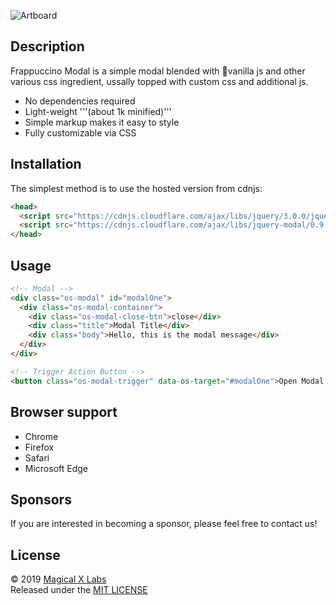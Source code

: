 ![Artboard](https://user-images.githubusercontent.com/19171147/62957907-b1286e00-bdc3-11e9-852b-3ae5ddf85171.png)

## Description 
Frappuccino Modal is a simple modal blended with 🍦vanilla js and other various css ingredient, ussally topped with custom css and additional js.

- No dependencies required
- Light-weight '''(about 1k minified)'''
- Simple markup makes it easy to style
- Fully customizable via CSS


## Installation 
The simplest method is to use the hosted version from cdnjs:


```html
<head>
  <script src="https://cdnjs.cloudflare.com/ajax/libs/jquery/3.0.0/jquery.min.js"></script>
  <script src="https://cdnjs.cloudflare.com/ajax/libs/jquery-modal/0.9.1/jquery.modal.min.js"></script>
</head>
```


## Usage

```html
<!-- Modal -->
<div class="os-modal" id="modalOne">
  <div class="os-modal-container">
    <div class="os-modal-close-btn">close</div>
    <div class="title">Modal Title</div>
    <div class="body">Hello, this is the modal message</div>
  </div>
</div>

<!-- Trigger Action Button -->
<button class="os-modal-trigger" data-os-target="#modalOne">Open Modal 1</button>

```


## Browser support
- Chrome
- Firefox
- Safari
- Microsoft Edge

## Sponsors
If you are interested in becoming a sponsor, please feel free to contact us!

## License
© 2019 [Magical X Labs](https://dorianbrown.io)  
Released under the [MIT LICENSE](http://opensource.org/licenses/MIT)


